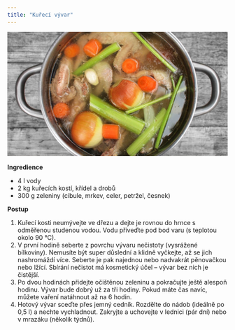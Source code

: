 ```yaml
---
title: "Kuřecí vývar"
---
```


![Kuřecí vývar](./images/kureciVyvar.jpg)

**Ingredience**

- 4 l vody
- 2 kg kuřecích kostí, křídel a drobů
- 300 g zeleniny (cibule, mrkev, celer, petržel, česnek)

**Postup**

1.  Kuřecí kosti neumývejte ve dřezu a dejte je rovnou do hrnce s odměřenou studenou vodou. Vodu přiveďte pod bod varu (s teplotou okolo 90 °C).
2.  V první hodině seberte z povrchu vývaru nečistoty (vysrážené bílkoviny). Nemusíte být super důslední a klidně vyčkejte, až se jich nashromáždí více. Seberte je pak najednou nebo nadvakrát pěnovačkou nebo lžící. Sbírání nečistot má kosmetický účel – vývar bez nich je čistější.
3.  Po dvou hodinách přidejte očištěnou zeleninu a pokračujte ještě alespoň hodinu. Vývar bude dobrý už za tři hodiny. Pokud máte čas navíc, můžete vaření natáhnout až na 6 hodin.
4.  Hotový vývar sceďte přes jemný cedník. Rozdělte do nádob (ideálně po 0,5 l) a nechte vychladnout. Zakryjte a uchovejte v lednici (pár dní) nebo v mrazáku (několik týdnů).
